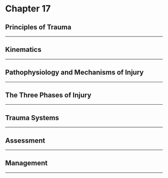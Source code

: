 # Chapter 17
## Principles of Trauma

---

## Kinematics

---

## Pathophysiology and Mechanisms of Injury

---

## The Three Phases of Injury

---

## Trauma Systems

---

## Assessment

---

## Management

---

